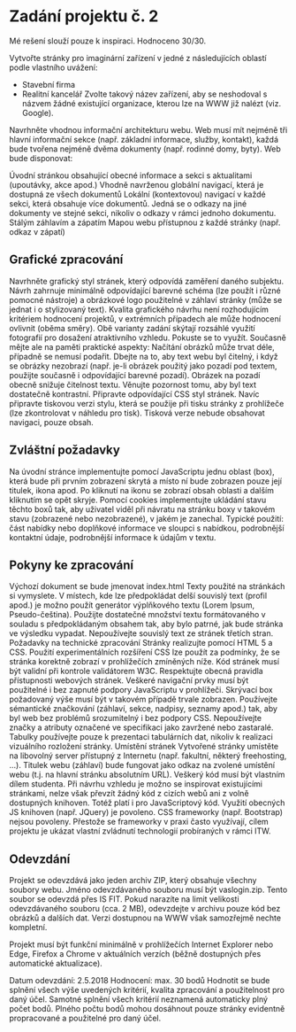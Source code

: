 # Zadání projektu č. 2

Mé rešení slouží pouze k inspiraci. Hodnoceno 30/30.

Vytvořte stránky pro imaginární zařízení v jedné z následujících oblastí podle vlastního uvážení:

- Stavební firma
- Realitní kancelář
Zvolte takový název zařízení, aby se neshodoval s názvem žádné existující organizace, kterou lze na WWW již nalézt (viz. Google).

Navrhněte vhodnou informační architekturu webu. Web musí mít nejméně tři hlavní informační sekce (např. základní informace, služby, kontakt), každá bude tvořena nejméně dvěma dokumenty (např. rodinné domy, byty). Web bude disponovat:

Úvodní stránkou obsahující obecné informace a sekci s aktualitami (upoutávky, akce apod.)
Vhodně navrženou globální navigací, která je dostupná ze všech dokumentů
Lokální (kontextovou) navigací v každé sekci, která obsahuje více dokumentů. Jedná se o odkazy na jiné dokumenty ve stejné sekci, nikoliv o odkazy v rámci jednoho dokumentu.
Stálým záhlavím a zápatím
Mapou webu přístupnou z každé stránky (např. odkaz v zápatí)

## Grafické zpracování

Navrhněte grafický styl stránek, který odpovídá zaměření daného subjektu. Návrh zahrnuje minimálně odpovídající barevné schéma (lze použít i různé pomocné nástroje) a obrázkové logo použitelné v záhlaví stránky (může se jednat i o stylizovaný text). Kvalita grafického návrhu není rozhodujícím kritériem hodnocení projektů, v extrémních případech ale může hodnocení ovlivnit (oběma směry).
Obě varianty zadání skýtají rozsáhlé využití fotografií pro dosažení atraktivního vzhledu. Pokuste se to využít. Současně mějte ale na paměti praktické aspekty:
Načítání obrázků může trvat déle, případně se nemusí podařit. Dbejte na to, aby text webu byl čitelný, i když se obrázky nezobrazí (např. je-li obrázek použitý jako pozadí pod textem, použijte současně i odpovídající barevné pozadí).
Obrázek na pozadí obecně snižuje čitelnost textu. Věnujte pozornost tomu, aby byl text dostatečně kontrastní.
Připravte odpovídající CSS styl stránek.
Navíc připravte tiskovou verzi stylu, která se použije při tisku stránky z prohlížeče (lze zkontrolovat v náhledu pro tisk). Tisková verze nebude obsahovat navigaci, pouze obsah.

## Zvláštní požadavky

Na úvodní stránce implementujte pomocí JavaScriptu jednu oblast (box), která bude při prvním zobrazení skrytá a místo ní bude zobrazen pouze její titulek, ikona apod. Po kliknutí na ikonu se zobrazí obsah oblasti a dalším kliknutím se opět skryje. Pomocí cookies implementujte ukládání stavu těchto boxů tak, aby uživatel viděl při návratu na stránku boxy v takovém stavu (zobrazené nebo nezobrazené), v jakém je zanechal. Typické použití: část nabídky nebo doplňkové informace ve sloupci s nabídkou, podrobnější kontaktní údaje, podrobnější informace k údajům v textu.

## Pokyny ke zpracování

Výchozí dokument se bude jmenovat index.html
Texty použité na stránkách si vymyslete. V místech, kde lze předpokládat delší souvislý text (profil apod.) je možno použít generátor výplňkového textu (Lorem Ipsum, Pseudo-čeština). Použijte dostatečné množství textu formátovaného v souladu s předpokládaným obsahem tak, aby bylo patrné, jak bude stránka ve výsledku vypadat. Nepoužívejte souvislý text ze stránek třetích stran.
Požadavky na technické zpracování
Stránky realizujte pomocí HTML 5 a CSS. Použití experimentálních rozšíření CSS lze použít za podmínky, že se stránka korektně zobrazí v prohlížečích zmíněných níže.
Kód stránek musí být validní při kontrole validátorem W3C.
Respektujte obecná pravidla přístupnosti webových stránek.
Veškeré navigační prvky musí být použitelné i bez zapnuté podpory JavaScriptu v prohlížeči. Skrývací box požadovaný výše musí být v takovém případě trvale zobrazen.
Používejte sémantické značkování (záhlaví, sekce, nadpisy, seznamy apod.) tak, aby byl web bez problémů srozumitelný i bez podpory CSS.
Nepoužívejte značky a atributy označené ve specifikaci jako zavržené nebo zastaralé.
Tabulky používejte pouze k prezentaci tabulárních dat, nikoliv k realizaci vizuálního rozložení stránky.
Umístění stránek
Vytvořené stránky umístěte na libovolný server přístupný z Internetu (např. fakultní, některý freehosting, ...).
Titulek webu (záhlaví) bude fungovat jako odkaz na zvolené umístění webu (t.j. na hlavní stránku absolutním URL).
Veškerý kód musí být vlastním dílem studenta. Při návrhu vzhledu je možno se inspirovat existujícími stránkami, nelze však převzít žádný kód z cizích webů ani z volně dostupných knihoven. Totéž platí i pro JavaScriptový kód. Využití obecných JS knihoven (např. JQuery) je povoleno. CSS frameworky (např. Bootstrap) nejsou povoleny. Přestože se frameworky v praxi často využívají, cílem projektu je ukázat vlastní zvládnutí technologií probíraných v rámci ITW.

## Odevzdání

Projekt se odevzdává jako jeden archiv ZIP, který obsahuje všechny soubory webu. Jméno odevzdávaného souboru musí být vaslogin.zip. Tento soubor se odevzdá přes IS FIT. Pokud narazíte na limit velikosti odevzdávaného souboru (cca. 2 MB), odevzdejte v archivu pouze kód bez obrázků a dalších dat. Verzi dostupnou na WWW však samozřejmě nechte kompletní.

Projekt musí být funkční minimálně v prohlížečích Internet Explorer nebo Edge, Firefox a Chrome v aktuálních verzích (běžně dostupných přes automatické aktualizace).

Datum odevzdání: 2.5.2018
Hodnocení: max. 30 bodů
Hodnotit se bude splnění všech výše uvedených kritérií, kvalita zpracování a použitelnost pro daný účel. Samotné splnění všech kritérií neznamená automaticky plný počet bodů. Plného počtu bodů mohou dosáhnout pouze stránky evidentně propracované a použitelné pro daný účel.
